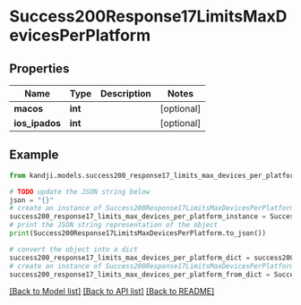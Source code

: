 # Success200Response17LimitsMaxDevicesPerPlatform


## Properties

Name | Type | Description | Notes
------------ | ------------- | ------------- | -------------
**macos** | **int** |  | [optional] 
**ios_ipados** | **int** |  | [optional] 

## Example

```python
from kandji.models.success200_response17_limits_max_devices_per_platform import Success200Response17LimitsMaxDevicesPerPlatform

# TODO update the JSON string below
json = "{}"
# create an instance of Success200Response17LimitsMaxDevicesPerPlatform from a JSON string
success200_response17_limits_max_devices_per_platform_instance = Success200Response17LimitsMaxDevicesPerPlatform.from_json(json)
# print the JSON string representation of the object
print(Success200Response17LimitsMaxDevicesPerPlatform.to_json())

# convert the object into a dict
success200_response17_limits_max_devices_per_platform_dict = success200_response17_limits_max_devices_per_platform_instance.to_dict()
# create an instance of Success200Response17LimitsMaxDevicesPerPlatform from a dict
success200_response17_limits_max_devices_per_platform_from_dict = Success200Response17LimitsMaxDevicesPerPlatform.from_dict(success200_response17_limits_max_devices_per_platform_dict)
```
[[Back to Model list]](../README.md#documentation-for-models) [[Back to API list]](../README.md#documentation-for-api-endpoints) [[Back to README]](../README.md)


